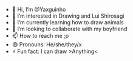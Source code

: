 - 👋 Hi, I’m @Yaxguinho
- 👀 I’m interested in Drawing and Lui Shirosagi 
- 🌱 I’m currently learning how to draw animals
- 💞️ I’m looking to collaborate with my boyfriend 
- 📫 How to reach me ;p
- 😄 Pronouns: He/she/they/x
- ⚡ Fun fact: I can draw >Anything<

<!---
Yaxguinho/Yaxguinho is a ✨ special ✨ repository because its `README.md` (this file) appears on your GitHub profile.
You can click the Preview link to take a look at your changes.
--->
